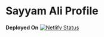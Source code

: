 # Sayyam Ali Profile
**Deployed On**  [![Netlify Status](https://api.netlify.com/api/v1/badges/b7c86c57-410f-4b6d-b18b-f03da4315101/deploy-status)](https://app.netlify.com/sites/pensive-meitner-4305ae/deploys)
